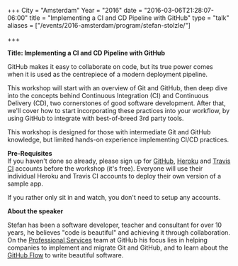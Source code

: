+++
City = "Amsterdam"
Year = "2016"
date = "2016-03-06T21:28:07-06:00"
title = "Implementing a CI and CD Pipeline with GitHub"
type = "talk"
aliases = ["/events/2016-amsterdam/program/stefan-stolzle/"]

+++

<div class="col-12">
<p><strong>Title: Implementing a CI and CD Pipeline with GitHub</strong></p>

<p>
GitHub makes it easy to collaborate on code, but its true power comes when it is used as the centrepiece of a modern deployment pipeline.
</p>

<p>
This workshop will start with an overview of Git and GitHub, then deep dive into the concepts behind Continuous Integration (CI) and Continuous Delivery (CD), two cornerstones of good software development. After that, we'll cover how to start incorporating these practices into your workflow, by using GitHub to integrate with best-of-breed 3rd party tools.
</p>

<p>
This workshop is designed for those with intermediate Git and GitHub knowledge, but limited hands-on experience implementing CI/CD practices.
</p>

<p>
<strong>Pre-Requisites</strong><br />
If you haven't done so already, please sign up for <a href="https://github.com">GitHub</a>, <a href="https://www.heroku.com/">Heroku</a> and <a href="https://travis-ci.org/">Travis CI</a> accounts before the workshop (it's free). Everyone will use their individual Heroku and Travis CI accounts to deploy their own version of a sample app.
</p>

<p>If you rather only sit in and watch, you don't need to setup any accounts.</p>

<p><strong>About the speaker</strong></p>
<p>Stefan has been a software developer, teacher and consultant for over 10 years, he believes "code is beautiful" and achieving it through collaboration. On the <a href="https://services.github.com">Professional Services</a> team at GitHub his focus lies in helping companies to implement and migrate Git and GitHub, and to learn about the <a href="https://guides.github.com/introduction/flow/">GitHub Flow</a> to write beautiful software.
</p>

</div>
